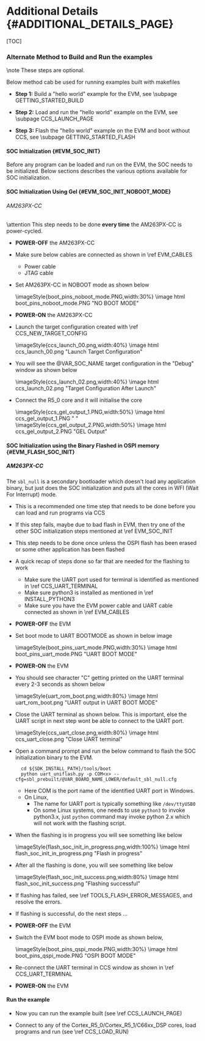 #  Additional Details {#ADDITIONAL_DETAILS_PAGE}

[TOC]

### Alternate Method to Build and Run the examples

\note These steps are optional.

Below method cab be used for running examples built with makefiles

 - **Step 1:** Build a "hello world" example for the EVM, see \subpage GETTING_STARTED_BUILD

 - **Step 2:** Load and run the "hello world" example on the EVM, see \subpage CCS_LAUNCH_PAGE

 - **Step 3:** Flash the "hello world" example on the EVM and boot without CCS, see \subpage GETTING_STARTED_FLASH

#### SOC Initialization {#EVM_SOC_INIT}

Before any program can be loaded and run on the EVM, the SOC needs to be initialized.
Below sections describes the various options available for SOC initialization.

#### SOC Initialization Using Gel {#EVM_SOC_INIT_NOBOOT_MODE}

###### AM263PX-CC
\attention This step needs to be done **every time** the AM263PX-CC is power-cycled.

- **POWER-OFF** the AM263PX-CC

- Make sure below cables are connected as shown in \ref EVM_CABLES
  - Power cable
  - JTAG cable

- Set AM263PX-CC in NOBOOT mode as shown below

  \imageStyle{boot_pins_noboot_mode.PNG,width:30%}
  \image html boot_pins_noboot_mode.PNG "NO BOOT MODE"

- **POWER-ON** the AM263PX-CC

- Launch the target configuration created with \ref CCS_NEW_TARGET_CONFIG

    \imageStyle{ccs_launch_00.png,width:40%}
    \image html ccs_launch_00.png "Launch Target Configuration"

- You will see the @VAR_SOC_NAME target configuration in the "Debug" window as shown below

    \imageStyle{ccs_launch_02.png,width:40%}
    \image html ccs_launch_02.png "Target Configuration After Launch"

- Connect the R5_0 core and it will initialise the core

    \imageStyle{ccs_gel_output_1.PNG,width:50%}
    \image html ccs_gel_output_1.PNG " "
    \imageStyle{ccs_gel_output_2.PNG,width:50%}
    \image html ccs_gel_output_2.PNG "GEL Output"

#### SOC Initialization using the Binary Flashed in OSPI memory {#EVM_FLASH_SOC_INIT}


##### AM263PX-CC
The `sbl_null` is a secondary bootloader which doesn't load any application binary, but just does the SOC initialization and puts all the cores in WFI (Wait For Interrupt) mode.

- This is a recommended one time step that needs to be done before
           you can load and run programs via CCS

- If this step fails, maybe due to bad flash in EVM, then try one of the other SOC initialization steps
           mentioned at \ref EVM_SOC_INIT

- This step needs to be done once unless the OSPI flash has been erased
           or some other application has been flashed

- A quick recap of steps done so far that are needed for the flashing to work
  - Make sure the UART port used for terminal is identified as mentioned in \ref CCS_UART_TERMINAL
  - Make sure python3 is installed as mentioned in \ref INSTALL_PYTHON3
  - Make sure you have the EVM power cable and UART cable connected as shown in \ref EVM_CABLES

- **POWER-OFF** the EVM

- Set boot mode to UART BOOTMODE as shown in below image

  \imageStyle{boot_pins_uart_mode.PNG,width:30%}
  \image html boot_pins_uart_mode.PNG "UART BOOT MODE"

- **POWER-ON** the EVM

- You should see character "C" getting printed on the UART terminal every 2-3 seconds as shown below

  \imageStyle{uart_rom_boot.png,width:80%}
  \image html uart_rom_boot.png "UART output in UART BOOT MODE"

- Close the UART terminal as shown below. This is important, else the UART script in next step wont be able to connect to the UART port.

  \imageStyle{ccs_uart_close.png,width:80%}
  \image html ccs_uart_close.png "Close UART terminal"

- Open a command prompt and run the below command to flash the SOC initialization binary to the EVM.

        cd ${SDK_INSTALL_PATH}/tools/boot
        python uart_uniflash.py -p COM<x> --cfg=sbl_prebuilt/@VAR_BOARD_NAME_LOWER/default_sbl_null.cfg

  - Here COM<x> is the port name of the identified UART port in Windows.
  - On Linux,
    - The name for UART port is typically something like `/dev/ttyUSB0`
    - On some Linux systems, one needs to use `python3` to invoke python3.x, just `python` command may invoke python 2.x which will not work with the flashing script.

- When the flashing is in progress you will see something like below

  \imageStyle{flash_soc_init_in_progress.png,width:100%}
  \image html flash_soc_init_in_progress.png "Flash in progress"

- After all the flashing is done, you will see something like below

  \imageStyle{flash_soc_init_success.png,width:80%}
  \image html flash_soc_init_success.png "Flashing successful"

- If flashing has failed, see \ref TOOLS_FLASH_ERROR_MESSAGES, and resolve the errors.

- If flashing is successful, do the next steps ...

- **POWER-OFF** the EVM

- Switch the EVM boot mode to OSPI mode as shown below,

  \imageStyle{boot_pins_qspi_mode.PNG,width:30%}
  \image html boot_pins_qspi_mode.PNG "OSPI BOOT MODE"

- Re-connect the UART terminal in CCS window as shown in \ref CCS_UART_TERMINAL

- **POWER-ON** the EVM


#### Run the example

- Now you can run the example built (see \ref CCS_LAUNCH_PAGE)

- Connect to any of the Cortex_R5_0/Cortex_R5_1/C66xx_DSP cores, load programs and run (see \ref CCS_LOAD_RUN)

